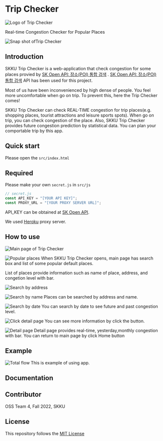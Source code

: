 # Trip Checker

![Logo of Trip Checker](.github/logo.png)

Real-time Congestion Checker for Popular Places

![Snap shot ofTrip Checker](.github/snapshot.png)

## Introduction

SKKU Trip Checker is a web-application that check congestion for some places provied by [SK Open API: 장소(POI) 통합 검색](https://skopenapi.readme.io/reference/%EC%9E%A5%EC%86%8C%ED%86%B5%ED%95%A9%EA%B2%80%EC%83%89) .  [SK Open API: 장소(POI) 통합 검색](https://skopenapi.readme.io/reference/%EC%9E%A5%EC%86%8C%ED%86%B5%ED%95%A9%EA%B2%80%EC%83%89) API has been used for this project.

Most of us have been inconvenienced by high dense of people. You feel more uncomfortable when go on trip.
To prevent this, here the Trip Checker comes!

SKKU Trip Checker can check REAL-TIME congestion for trip places(e.g. shopping places, tourist attractions and leisure sports spots). When go on trip, you can check congestion of the place.
Also, SKKU Trip Checker provides future congestion prediction by statistical data. You can plan your comportable trip by this app.

## Quick start

Please open the `src/index.html`

## Required

Please make your own `secret.js` in `src/js`
```javascript
// secret.js
const API_KEY = "[YOUR API KEY]";
const PROXY_URL = "[YOUR PROXY SERVER URL]";

```
API_KEY can be obtained at [SK Open API](https://openapi.sk.com/mypage/project/).

We used [Heroku](https://www.heroku.com) proxy server.

##  How to use
![Main page of Trip Checker](.github/main.png)

![Popular places](.github/popular.png)
When SKKU Trip Checker opens, main page has search box and list of some popular default places.

List of places provide information such as name of place, address, and congetion level with bar.

![Search by address](.github/search_add.gif)

![Search by name](.github/search_name.gif)
Places can be searched by address and name.

![Search by date](.github/search_date.gif)
You can search by date to see future and past congestion level.

![Click detail page](.github/click_detail.gif)
You can see more information by click the button.

![Detail page](.github/detail.png)
Detail page provides real-time, yesterday,monthly congestion with bar.
You can return to main page by click Home button

## Example
![Total flow](.github/flow.gif)
This is example of using app.
## Documentation

## Contributor
OSS Team 4, Fall 2022, SKKU

## License
This repository follows the [MIT License](LICENSE)
